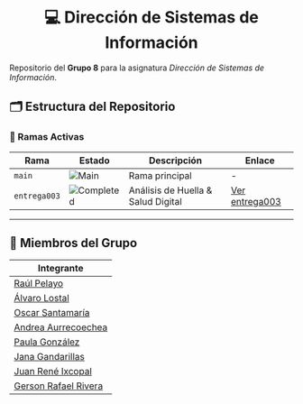 <div align="center">

# 💻 Dirección de Sistemas de Información

</div>

Repositorio del **Grupo 8** para la asignatura *Dirección de Sistemas de Información*.

## 🗂️ Estructura del Repositorio

### 🔀 Ramas Activas
| Rama | Estado | Descripción | Enlace |
|------|--------|-------------|--------|
| `main` | ![Main](https://img.shields.io/badge/🔒-Principal-blue) | Rama principal | - |
| `entrega003` | ![Completed](https://img.shields.io/badge/✅-Finalizado-brightgreen) | Análisis de Huella & Salud Digital | [Ver entrega003](https://github.com/lostal/Trabajos-DSI/tree/entrega003) |

---
    

## 👥 Miembros del Grupo

| Integrante |
|------------|
| [Raúl Pelayo](https://github.com/RaulPlayo)              |
| [Álvaro Lostal](https://github.com/lostal)               |
| [Oscar Santamaría](https://github.com/oscarsantasanchez) |
| [Andrea Aurrecoechea](https://github.com/andreaaurreco)  |
| [Paula González](https://github.com/paulagonzalezfe)     |
| [Jana Gandarillas](https://github.com/janagandarillas)   |
| [Juan René Ixcopal](https://github.com/juanixcopal)      |
| [Gerson Rafael Rivera](https://github.com/gerson1520)    |
